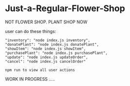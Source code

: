 # Just-a-Regular-Flower-Shop
NOT FLOWER SHOP. PLANT SHOP NOW

user can do these things:

    "inventory": "node index.js inventory",
    "donatePlant": "node index.js donatePlant",
    "showItem": "node index.js showItem",
    "purchasePlant": "node index.js purchasePlant",
    "update": "node index.js updateOrder",
    "cancel": "node index.js cancelOrder"

    npm run to view all user actions


WORK IN PROGRESS .....